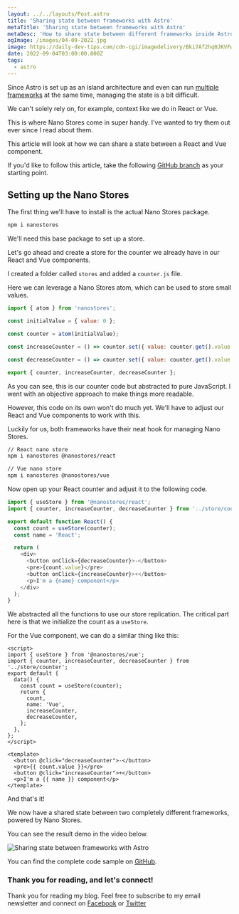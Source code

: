 ```yaml
---
layout: ../../layouts/Post.astro
title: 'Sharing state between frameworks with Astro'
metaTitle: 'Sharing state between frameworks with Astro'
metaDesc: 'How to share state between different frameworks inside Astro'
ogImage: /images/04-09-2022.jpg
image: https://daily-dev-tips.com/cdn-cgi/imagedelivery/Bki7Af2hq0JKVFw1XYYMQg/d9a4bd8f-cd38-4d2f-d92d-5fffe6086c00
date: 2022-09-04T03:00:00.000Z
tags:
  - astro
---
```


Since Astro is set up as an island architecture and even can run [multiple frameworks](https://daily-dev-tips.com/posts/running-multiple-frameworks-in-astro/) at the same time, managing the state is a bit difficult.

We can't solely rely on, for example, context like we do in React or Vue.

This is where Nano Stores come in super handy.
I've wanted to try them out ever since I read about them.

This article will look at how we can share a state between a React and Vue component.

If you'd like to follow this article, take the following [GitHub branch](https://github.com/rebelchris/astro-react/tree/part-2) as your starting point.

## Setting up the Nano Stores

The first thing we'll have to install is the actual Nano Stores package.

```bash
npm i nanostores
```

We'll need this base package to set up a store.

Let's go ahead and create a store for the counter we already have in our React and Vue components.

I created a folder called `stores` and added a `counter.js` file.

Here we can leverage a Nano Stores atom, which can be used to store small values.

```js
import { atom } from 'nanostores';

const initialValue = { value: 0 };

const counter = atom(initialValue);

const increaseCounter = () => counter.set({ value: counter.get().value + 1 });

const decreaseCounter = () => counter.set({ value: counter.get().value - 1 });

export { counter, increaseCounter, decreaseCounter };
```

As you can see, this is our counter code but abstracted to pure JavaScript.
I went with an objective approach to make things more readable.

However, this code on its own won't do much yet. We'll have to adjust our React and Vue components to work with this.

Luckily for us, both frameworks have their neat hook for managing Nano Stores.

```bash
// React nano store
npm i nanostores @nanostores/react

// Vue nano store
npm i nanostores @nanostores/vue
```

Now open up your React counter and adjust it to the following code.

```js
import { useStore } from '@nanostores/react';
import { counter, increaseCounter, decreaseCounter } from '../store/counter';

export default function React() {
  const count = useStore(counter);
  const name = 'React';

  return (
    <div>
      <button onClick={decreaseCounter}>-</button>
      <pre>{count.value}</pre>
      <button onClick={increaseCounter}>+</button>
      <p>I'm a {name} component</p>
    </div>
  );
}
```

We abstracted all the functions to use our store replication.
The critical part here is that we initialize the count as a `useStore`.

For the Vue component, we can do a similar thing like this:

```vue
<script>
import { useStore } from '@nanostores/vue';
import { counter, increaseCounter, decreaseCounter } from '../store/counter';
export default {
  data() {
    const count = useStore(counter);
    return {
      count,
      name: 'Vue',
      increaseCounter,
      decreaseCounter,
    };
  },
};
</script>

<template>
  <button @click="decreaseCounter">-</button>
  <pre>{{ count.value }}</pre>
  <button @click="increaseCounter">+</button>
  <p>I'm a {{ name }} component</p>
</template>
```

And that's it!

We now have a shared state between two completely different frameworks, powered by Nano Stores.

You can see the result demo in the video below.

![Sharing state between frameworks with Astro](https://cdn.hashnode.com/res/hashnode/image/upload/v1661406543486/ifvffnJcZ.gif)

<!-- <video autoplay loop muted playsinline>
  <source src="https://res.cloudinary.com/daily-dev-tips/video/upload/v1661406589/nano-stores_fjhtwk.webm" type="video/webm" />
  <source src="https://res.cloudinary.com/daily-dev-tips/video/upload/v1661406589/nano-stores_pqmzuu.mp4" type="video/mp4" />
</video> -->

You can find the complete code sample on [GitHub](https://github.com/rebelchris/astro-react/tree/part-3).

### Thank you for reading, and let's connect!

Thank you for reading my blog. Feel free to subscribe to my email newsletter and connect on [Facebook](https://www.facebook.com/DailyDevTipsBlog) or [Twitter](https://twitter.com/DailyDevTips1)
